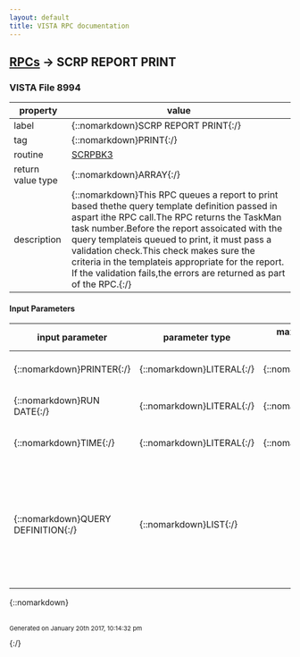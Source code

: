 ```yaml
---
layout: default
title: VISTA RPC documentation
---
```




## [RPCs](TableOfContent.md) &#8594; SCRP REPORT PRINT 



### VISTA File 8994 


 property | value 
--- | --- 
 label | {::nomarkdown}SCRP REPORT PRINT{:/}
 tag | {::nomarkdown}PRINT{:/}
 routine | [SCRPBK3](http://code.osehra.org/dox/Routine_SCRPBK3_source.html)
 return value type | {::nomarkdown}ARRAY{:/}
 description | {::nomarkdown}This RPC queues a report to print based thethe query template definition passed in aspart ithe RPC call.The RPC returns the TaskMan task number.Before the report assoicated with the query templateis queued to print, it must pass a validation check.This check makes sure the criteria in the templateis appropriate for the report. If the validation fails,the errors are returned as part of the RPC.{:/}

#### Input Parameters

| input parameter | parameter type | maximum data length | required | description | 
| --- | --- | --- | --- | --- | 
| {::nomarkdown}PRINTER{:/} | {::nomarkdown}LITERAL{:/} | {::nomarkdown}30{:/} | {::nomarkdown}true{:/} | {::nomarkdown}Name of the printer where report should print.{:/} | 
| {::nomarkdown}RUN DATE{:/} | {::nomarkdown}LITERAL{:/} | {::nomarkdown}20{:/} | {::nomarkdown}true{:/} | {::nomarkdown}Date report should be printed.{:/} | 
| {::nomarkdown}TIME{:/} | {::nomarkdown}LITERAL{:/} | {::nomarkdown}20{:/} | {::nomarkdown}true{:/} | {::nomarkdown}Time of day report should be printed.{:/} | 
| {::nomarkdown}QUERY DEFINITION{:/} | {::nomarkdown}LIST{:/} |  | {::nomarkdown}true{:/} | {::nomarkdown}This parameter contains the complete definition of the querytemplate. The format of the definition data is defined bythe TScQryDef.BuildQuery method on the client.{:/} | 

{::nomarkdown} <br/><br/><p style="font-size: 11px">Generated on January 20th 2017, 10:14:32 pm</p>{:/}